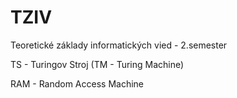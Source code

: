 # TZIV
Teoretické základy informatických vied - 2.semester

TS - Turingov Stroj (TM - Turing Machine)

RAM - Random Access Machine
